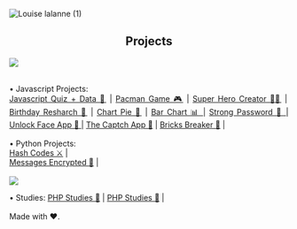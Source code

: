 ![Louise lalanne (1)](https://user-images.githubusercontent.com/100588945/161456270-5ce60fe8-2013-47ae-86b8-d3887a5185c0.gif)

<h2 align="center"> Projects </h2>

<img src="https://img.shields.io/static/v1?label=Status&message=Complete&color=B57CFF&style=plastic&logo=ghost" class="media-object  img-responsive img-thumbnail">
<p align="justify">
</br>
• Javascript Projects: 
</br>
<a href="https://github.com/louiselalanne/JavascriptQuiz">Javascript Quiz + Data 🧠</a> | 
<a href="https://github.com/louiselalanne/PacmanGame">Pacman Game 🎮</a> | 
<a href="https://github.com/louiselalanne/criador-super-heroi">Super Hero Creator 🦸‍♀️</a> | 
<a href="https://github.com/louiselalanne/pesquisatemaaniversario">Birthday Resharch 🍰</a> |
<a href="https://github.com/louiselalanne/vote2022">Chart Pie 🥧</a> |
<a href="https://github.com/louiselalanne/BarChart">Bar Chart 📊 </a> |
<a href="https://github.com/louiselalanne/StrongPassword">Strong Password 🔐 </a> |  
<a href="https://github.com/louiselalanne/UnlockFaceApp">Unlock Face App 🙂 </a> |   
<a href="https://github.com/louiselalanne/CaptchApp">The Captch App 🤖</a> |
<a href="https://github.com/louiselalanne/BricksBreaker">Bricks Breaker 🧱</a> | 
</br>
</br>
• Python Projects:</br>
<a href="https://github.com/louiselalanne/HashCodes">Hash Codes ⚔️</a> |</br>
<a href="https://github.com/louiselalanne/MessagesEncrypted">Messages Encrypted 🔏</a> |
</br>
</br>
<img src="https://img.shields.io/static/v1?label=Status&message=In Progress&color=75BFF7&style=flat&logo=ghost"/>
<p align="justify">
• Studies:
<a href="https://github.com/louiselalanne/estudophp">PHP Studies 🐘</a> | <a href="https://github.com/louiselalanne/estudophp">PHP Studies 🐘</a> |
</br>
</br>
Made with ❤️.
</p>
